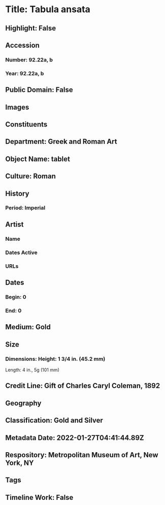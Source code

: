 # Title: Tabula ansata
## Highlight: False
## Accession
### Number: 92.22a, b
### Year: 92.22a, b
## Public Domain: False
## Images
## Constituents
## Department: Greek and Roman Art
## Object Name: tablet
## Culture: Roman
## History
### Period: Imperial
## Artist
### Name
### Dates Active
### URLs
## Dates
### Begin: 0
### End: 0
## Medium: Gold
## Size
### Dimensions: Height: 1 3/4 in. (45.2 mm)
Length: 4 in., 5g (101 mm)
## Credit Line: Gift of Charles Caryl Coleman, 1892
## Geography
## Classification: Gold and Silver
## Metadata Date: 2022-01-27T04:41:44.89Z
## Respository: Metropolitan Museum of Art, New York, NY
## Tags
## Timeline Work: False
